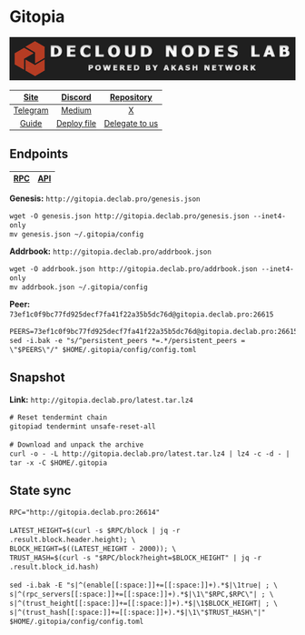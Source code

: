 # Gitopia

![](/assets/banner.png)

|[Site](https://gitopia.com/)|[Discord](https://discord.gg/QGBCkdSZ)|[Repository](https://gitopia.com/home)|
|:--:|:--:|:--:|
|[Telegram](https://t.me/Gitopia)|[Medium](https://gitopia.com/gitopia/gitopia-docs)|[X](https://twitter.com/gitopiaDAO)|
|[Guide](https://services.declab.pro/guides)|[Deploy file](https://gitopia.com/DecloudNodesLab/cosmos-universe/tree/master/projects/Gitopia/gitopia_mainnet_deploy.yml)|[Delegate to us](https://restake.app/gitopia/gitopiavaloper1nuphu4p06dlgx2se0w58z5c7yv00r5gl37qcrm)|


## Endpoints

|[**RPC**](http://gitopia.declab.pro:26614)|[**API**](http://gitopia.declab.pro:1312)|
|:--:|:--:|

**Genesis:** ```http://gitopia.declab.pro/genesis.json```

```
wget -O genesis.json http://gitopia.declab.pro/genesis.json --inet4-only
mv genesis.json ~/.gitopia/config
```

**Addrbook:** ```http://gitopia.declab.pro/addrbook.json```

```
wget -O addrbook.json http://gitopia.declab.pro/addrbook.json --inet4-only
mv addrbook.json ~/.gitopia/config
```

**Peer:** ```73ef1c0f9bc77fd925decf7fa41f22a35b5dc76d@gitopia.declab.pro:26615```

```
PEERS=73ef1c0f9bc77fd925decf7fa41f22a35b5dc76d@gitopia.declab.pro:26615,4ffa0ea96f12080e74c53ca9f8aaf4390bab4bb1@138.201.204.5:48656,5dd42aa52e4f0e7bb89404ad6b919f0b9870f917@37.252.184.245:26656,901c393d17c1e6094cbbc83c34f167a67bb5fab1@65.108.70.119:36656,967f46c329db6cff79903a101c655f85f8a18536@212.23.222.220:26256,0ba4bc31b06a7e22f3574e853ef9f51835e920ce@144.76.174.27:26656
sed -i.bak -e "s/^persistent_peers *=.*/persistent_peers = \"$PEERS\"/" $HOME/.gitopia/config/config.toml
```

## Snapshot 

**Link:** ```http://gitopia.declab.pro/latest.tar.lz4```

```
# Reset tendermint chain
gitopiad tendermint unsafe-reset-all

# Download and unpack the archive
curl -o - -L http://gitopia.declab.pro/latest.tar.lz4 | lz4 -c -d - | tar -x -C $HOME/.gitopia
```

## State sync

```
RPC="http://gitopia.declab.pro:26614"

LATEST_HEIGHT=$(curl -s $RPC/block | jq -r .result.block.header.height); \
BLOCK_HEIGHT=$((LATEST_HEIGHT - 2000)); \
TRUST_HASH=$(curl -s "$RPC/block?height=$BLOCK_HEIGHT" | jq -r .result.block_id.hash)

sed -i.bak -E "s|^(enable[[:space:]]+=[[:space:]]+).*$|\1true| ; \
s|^(rpc_servers[[:space:]]+=[[:space:]]+).*$|\1\"$RPC,$RPC\"| ; \
s|^(trust_height[[:space:]]+=[[:space:]]+).*$|\1$BLOCK_HEIGHT| ; \
s|^(trust_hash[[:space:]]+=[[:space:]]+).*$|\1\"$TRUST_HASH\"|" $HOME/.gitopia/config/config.toml
```
